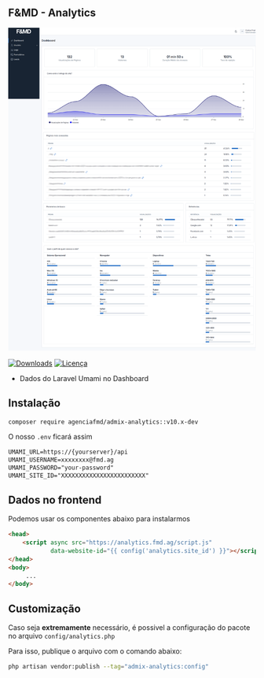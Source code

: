 ## F&MD - Analytics

![Área Administrativa](https://github.com/agenciafmd/admix-analytics/raw/v10/docs/screenshot.png "Área Administrativa")

[![Downloads](https://img.shields.io/packagist/dt/agenciafmd/admix-analytics.svg?style=flat-square)](https://packagist.org/packages/agenciafmd/admix-analytics)
[![Licença](https://img.shields.io/badge/license-MIT-brightgreen.svg?style=flat-square)](LICENSE.md)

- Dados do Laravel Umami no Dashboard

## Instalação

```
composer require agenciafmd/admix-analytics::v10.x-dev
```

O nosso `.env` ficará assim

```
UMAMI_URL=https://{yourserver}/api
UMAMI_USERNAME=xxxxxxxx@fmd.ag
UMAMI_PASSWORD="your-password"
UMAMI_SITE_ID="XXXXXXXXXXXXXXXXXXXXXXXX"
```

## Dados no frontend

Podemos usar os componentes abaixo para instalarmos

```html
<head>
    <script async src="https://analytics.fmd.ag/script.js"
            data-website-id="{{ config('analytics.site_id') }}"></script>
</head>
<body>
     ...
</body>
```
 
## Customização

Caso seja **extremamente** necessário, é possivel a configuração do pacote no arquivo `config/analytics.php`

Para isso, publique o arquivo com o comando abaixo:

```bash
php artisan vendor:publish --tag="admix-analytics:config"
```
